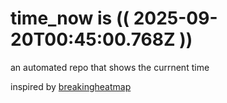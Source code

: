 # time_now is (( 2025-09-20T00:45:00.768Z ))

an automated repo that shows the currnent time

inspired by [breakingheatmap](https://github.com/breakingheatmap/breakingheatmap)